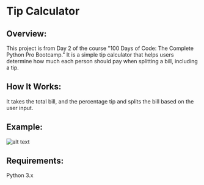 # **Tip Calculator** 

## **Overview:**

This project is from Day 2 of the course "100 Days of Code: The Complete Python Pro Bootcamp." It is a simple tip calculator that helps users determine how much each person should pay when splitting a bill, including a tip.


## **How It Works:**

It takes the total bill, and the percentage tip and splits the bill based on the user input.

## **Example:**

![alt text](https://github.com/Bosaif39/example-pics/blob/main/D_2.png?raw=true)

## **Requirements:**

Python 3.x
